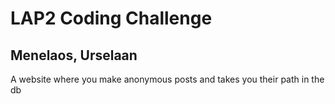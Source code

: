 # LAP2 Coding Challenge

## Menelaos, Urselaan

A website where you make anonymous posts and takes you their path in the db
